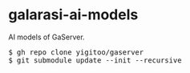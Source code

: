 # galarasi-ai-models
AI models of GaServer.
<pre>
$ gh repo clone yigitoo/gaserver
$ git submodule update --init --recursive
</pre>